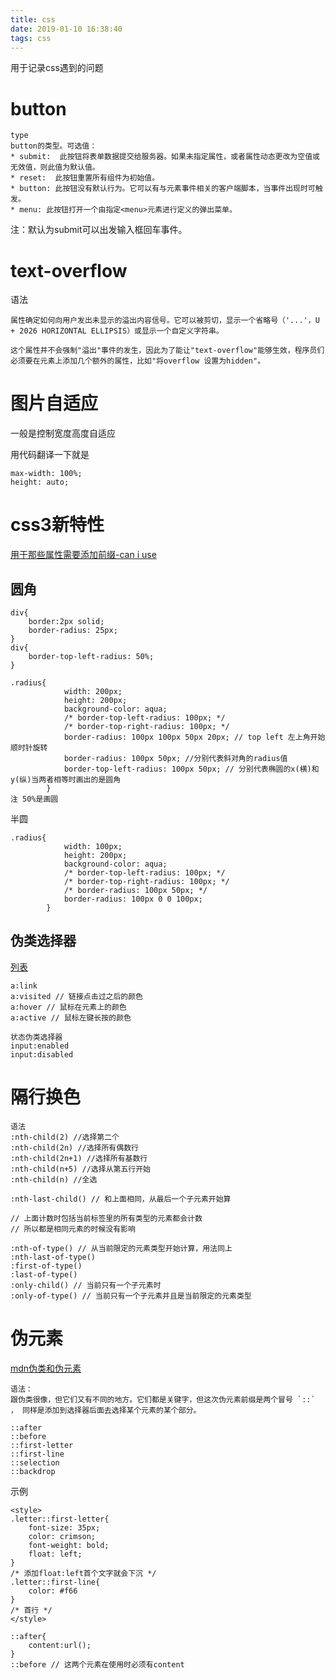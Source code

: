 ```yaml
---
title: css
date: 2019-01-10 16:38:40
tags: css
---
```


用于记录css遇到的问题

<!-- more -->

# button

```
type
button的类型。可选值：
* submit:  此按钮将表单数据提交给服务器。如果未指定属性，或者属性动态更改为空值或无效值，则此值为默认值。
* reset:  此按钮重置所有组件为初始值。
* button: 此按钮没有默认行为。它可以有与元素事件相关的客户端脚本，当事件出现时可触发。
* menu: 此按钮打开一个由指定<menu>元素进行定义的弹出菜单。
```

注：默认为submit可以出发输入框回车事件。


# text-overflow

语法

```
属性确定如何向用户发出未显示的溢出内容信号。它可以被剪切，显示一个省略号（'...'，U + 2026 HORIZONTAL ELLIPSIS）或显示一个自定义字符串。

这个属性并不会强制"溢出"事件的发生，因此为了能让"text-overflow"能够生效，程序员们必须要在元素上添加几个额外的属性，比如"将overflow 设置为hidden"。
```

# 图片自适应

一般是控制宽度高度自适应

用代码翻译一下就是
```
max-width: 100%;
height: auto;
```

# css3新特性
[用于那些属性需要添加前缀-can i use](https://caniuse.com/)

## 圆角

```
div{
    border:2px solid;
    border-radius: 25px;
}
div{
    border-top-left-radius: 50%;
}

.radius{
            width: 200px;
            height: 200px;
            background-color: aqua;
            /* border-top-left-radius: 100px; */
            /* border-top-right-radius: 100px; */
            border-radius: 100px 100px 50px 20px; // top left 左上角开始顺时针旋转
            border-radius: 100px 50px; //分别代表斜对角的radius值
            border-top-left-radius: 100px 50px; // 分别代表椭圆的x(横)和y(纵)当两者相等时画出的是圆角
        }
注 50%是画圆
```
半圆
```
.radius{
            width: 100px;
            height: 200px;
            background-color: aqua;
            /* border-top-left-radius: 100px; */
            /* border-top-right-radius: 100px; */
            /* border-radius: 100px 50px; */
            border-radius: 100px 0 0 100px;
        }
```
## 伪类选择器
[列表](http://www.runoob.com/cssref/css-selectors.html)

```
a:link
a:visited // 链接点击过之后的颜色
a:hover // 鼠标在元素上的颜色
a:active // 鼠标左键长按的颜色

状态伪类选择器
input:enabled
input:disabled
```

# 隔行换色

```
语法
:nth-child(2) //选择第二个
:nth-child(2n) //选择所有偶数行
:nth-child(2n+1) //选择所有基数行
:nth-child(n+5) //选择从第五行开始
:nth-child(n) //全选

:nth-last-child() // 和上面相同，从最后一个子元素开始算

// 上面计数时包括当前标签里的所有类型的元素都会计数
// 所以都是相同元素的时候没有影响

:nth-of-type() // 从当前限定的元素类型开始计算，用法同上
:nth-last-of-type()
:first-of-type()
:last-of-type()
:only-child() // 当前只有一个子元素时
:only-of-type() // 当前只有一个子元素并且是当前限定的元素类型
```

# 伪元素

[mdn伪类和伪元素](https://developer.mozilla.org/zh-CN/docs/Learn/CSS/Introduction_to_CSS/Pseudo-classes_and_pseudo-elements)

```
语法：
跟伪类很像，但它们又有不同的地方。它们都是关键字，但这次伪元素前缀是两个冒号 `::` ， 同样是添加到选择器后面去选择某个元素的某个部分。

::after
::before
::first-letter
::first-line
::selection
::backdrop
```
示例
```
<style>
.letter::first-letter{
    font-size: 35px;
    color: crimson;
    font-weight: bold;
    float: left;
}
/* 添加float:left首个文字就会下沉 */
.letter::first-line{
    color: #f66
}
/* 首行 */
</style>
```
```
::after{
    content:url();
}
::before // 这两个元素在使用时必须有content
```